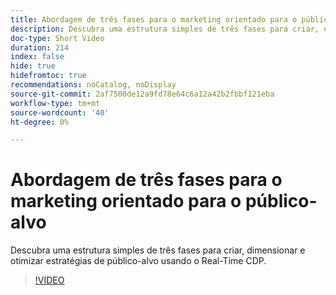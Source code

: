 ```yaml
---
title: Abordagem de três fases para o marketing orientado para o público-alvo
description: Descubra uma estrutura simples de três fases para criar, dimensionar e otimizar estratégias de público-alvo usando o Real-Time CDP.
doc-type: Short Video
duration: 214
index: false
hide: true
hidefromtoc: true
recommendations: noCatalog, noDisplay
source-git-commit: 2af7500de12a9fd78e64c6a12a42b2fbbf121eba
workflow-type: tm+mt
source-wordcount: '40'
ht-degree: 0%

---
```



# Abordagem de três fases para o marketing orientado para o público-alvo

Descubra uma estrutura simples de três fases para criar, dimensionar e otimizar estratégias de público-alvo usando o Real-Time CDP.

<!-- 72_S508_3442517_213_threephased-approach-to-audiencedriven-marketing -->
>[!VIDEO](https://video.tv.adobe.com/v/3458299/?learn=on&enablevpops=true)
